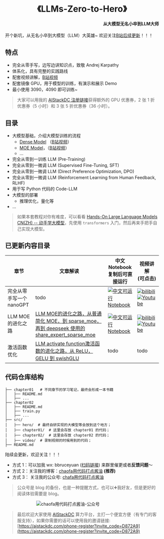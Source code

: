 <p align="center">
<h1 align="center">《LLMs-Zero-to-Hero》</h1>
<h4 align="right">从大模型无名小卒到LLM大师</h4>
</p>

开个新坑，从无名小卒到大模型（LLM）大英雄~ 欢迎关注[B站后续更新](https://space.bilibili.com/12420432)！！！

## 特点
- 完全从零手写，边写边讲知识点，致敬 Andrej Karpathy
- 体系化，具有完整的实践路线
- 配套视频讲解，[B站视频](https://www.bilibili.com/video/BV1qWwke5E3K)
- 配套镜像 GPU，用于模型的训练，有演示和展示 Demo
- 最小使用 3090，4090 即可训练~

> 大家可以用我的 [AIStackDC 注册链接](https://aistackdc.com/phone-register?invite_code=D872A9)获得额外的 GPU 优惠券，2 张 1 折优惠券（5 小时）和 3 张 5 折优惠券（36 小时）。

## 目录
- 大模型基础，介绍大模型训练的流程
    - [Dense Model](https://github.com/bbruceyuan/LLMs-Zero-to-Hero/blob/master/src/video/build_gpt.ipynb) （[B站视频](https://www.bilibili.com/video/BV1qWwke5E3K)）
    - [MOE Model](https://github.com/bbruceyuan/LLMs-Zero-to-Hero/blob/master/src/video/build_moe_model.ipynb)，（[B站视频](https://www.bilibili.com/video/BV1ZbFpeHEYr/)）
    - ...
- 完全从零到一训练 LLM (Pre-Training)
- 完全从零到一微调 LLM (Supervised Fine-Tuning, SFT)
- 完全从零到一微调 LLM (Direct Preference Optimization, DPO)
- 完全从零到一微调 LLM (Reinforcement Learning from Human Feedback, RLHF)
- 用于写 Python 代码的 Code-LLM
- 大模型的部署
    - 推理优化，量化等
- ...

> 如果本套教程对你有难度，可以看看 [Hands-On Large Language Models CN(ZH) -- 动手学大模型](https://github.com/bbruceyuan/Hands-On-Large-Language-Models-CN)，先使用 `transformers` 入门，然后再来手把手自己实现大模型。

## 已更新内容目录
| 章节 | 文章解读 | 中文 Notebook<br/>复制后可直接运行| 视频讲解 <br/> (可点击)|
|---|---|------|------|
| 完全从零手写一个nanoGPT | todo | [![中文可运行 Notebook](https://img.shields.io/badge/notebook-代码-pink)](https://github.com/bbruceyuan/LLMs-Zero-to-Hero/blob/master/src/video/build_gpt.ipynb) | [![bilibili](https://img.shields.io/badge/dynamic/json?label=views&style=social&logo=bilibili&query=data.stat.view&url=https%3A%2F%2Fapi.bilibili.com%2Fx%2Fweb-interface%2Fview%3Fbvid%3DBV1qWwke5E3K)](https://www.bilibili.com/video/BV1qWwke5E3K/)<br />[![Youtube](https://img.shields.io/youtube/views/2g5-aHYWiio)](https://www.youtube.com/watch?v=2g5-aHYWiio) |
| LLM MOE 的进化之路 | [LLM MOE的进化之路，从普通简化 MOE，到 sparse_moe，再到 deepseek 使用的 share_expert_sparse_moe](https://bruceyuan.com/llms-zero-to-hero/the-way-of-moe-model-evolution.html) | [![中文可运行 Notebook](https://img.shields.io/badge/notebook-代码-pink)](https://github.com/bbruceyuan/LLMs-Zero-to-Hero/blob/master/src/video/build_moe_model.ipynb) | [![bilibili](https://img.shields.io/badge/dynamic/json?label=views&style=social&logo=bilibili&query=data.stat.view&url=https%3A%2F%2Fapi.bilibili.com%2Fx%2Fweb-interface%2Fview%3Fbvid%3DBV1ZbFpeHEYr)](https://www.bilibili.com/video/BV1ZbFpeHEYr/)<br /> [![Youtube](https://img.shields.io/youtube/views/0BodppoiloM)](https://www.youtube.com/watch?v=0BodppoiloM) | 
| 激活函数优化| [LLM activate function激活函数的进化之路，从 ReLU，GELU 到 swishGLU](https://bruceyuan.com/llms-zero-to-hero/activate-function-from-relu-gelu-to-swishglu.html) | todo | todo | 


## 代码仓库结构
```
├── chapter01   # 不同章节的学习笔记，最终会形成一本书籍
│   ├── README.md
│   ├── ...
├── chapter02
│   ├── README.md
│   ├── train.py
│   ├── ...
├── src/
│   ├── hero/  # 最终自研实现的大模型等会放到这个地方；
│   ├── chapter01/  # 这里会存放 chapter01 的代码；
│   ├── chapter02/  # 这里会存放 chapter02 的代码；
│   ├── video/  # 录制视频的时候用到的代码；
├── README.md
```


陆续会更新，欢迎关注！！！
- 方式 1：可以加我 wx: bbruceyuan ([扫码链接](https://bruceyuan.com/llms-zero-to-hero/wechat-account-bbruceyuan.png)) 来群里催更或者**反馈问题**～ 
- 方式 2：关注我的博客：[chaofa用代码打点酱油](https://www.bbruceyuan.com/)  **(推荐)**
- 方式 3： 关注我的公众号: [chafa用代码打点酱油](https://bruceyuan.com/llms-zero-to-hero/chaofa-wechat-official-account.png)
> 公众号是 blog 的备份，也是一种提醒方式，也可以➕我好友，但是更好的阅读体验需要是 blog。

<div style="display: flex; 
            justify-content: center; 
            gap: 20px;
            flex-wrap: wrap;
            align-items: center;">
  <img src="https://bruceyuan.com/llms-zero-to-hero/chaofa-wechat-official-account.png" 
       alt="chaofa用代码打点酱油-公众号" 
       style="max-width: 80%; 
              min-width: 300px;
              height: auto;"/>
  <!-- <img src="https://bruceyuan.com/llms-zero-to-hero/wechat-account-bbruceyuan.png" 
       alt="chaofa-微信号-bbruceyuan" 
       style="max-width: 20%;
              min-width: 150px;
              height: auto;"/> -->
</div>


> 最后欢迎大家使用 [AIStackDC](https://aistackdc.com/phone-register?invite_code=D872A9) 算力平台，主打一个便宜方便（有专门的客服支持），如果你需要的话可以使用我的邀请链接: [https://aistackdc.com/phone-register?invite_code=D872A9](https://aistackdc.com/phone-register?invite_code=D872A9)
